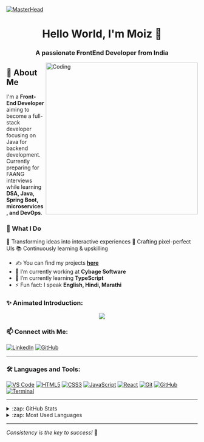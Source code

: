 [![MasterHead](https://firebasestorage.googleapis.com/v0/b/flexi-coding.appspot.com/o/dempgi7-520f8d5f-63d4-4453-8822-dbc149ae27f8.gif?alt=media&token=91c0c7b2-93c3-4029-b011-1a8703c5730d)](https://rishavchanda.io)

<h1 align="center"> Hello World, I'm Moiz 👋</h1>
<h3 align="center">A passionate FrontEnd Developer from India</h3>
<img align="right" alt="Coding" width="400" src="https://cdn.dribbble.com/users/1162077/screenshots/3848914/programmer.gif">

## 🚀 About Me

I'm a **Front-End Developer** aiming to become a full-stack developer focusing on Java for backend development. Currently preparing for FAANG interviews while learning **DSA, Java, Spring Boot, microservices, and DevOps**.

### 🌟 What I Do

🚀 Transforming ideas into interactive experiences
🎨 Crafting pixel-perfect UIs
📚 Continuously learning & upskilling


- ✍ You can find my projects **[here](https://github.com/moiezshaikh18)**
- 🔭 I’m currently working at **Cybage Software**
- 🌱 I’m currently learning **TypeScript**
- ⚡ Fun fact: I speak **English, Hindi, Marathi**

### ✨ Animated Introduction:
<p align="center">
  <a href="#"><img src="https://readme-typing-svg.herokuapp.com?size=22&duration=4000&color=F7DF1E&center=true&vCenter=true&width=500&height=30&lines=Front-End+Developer;Java+%7C+Spring+Boot+Learner;Preparing+for+PRODCUT-BASED-COMPANY!" /></a>
</p>


### 📫 Connect with Me:
[![LinkedIn](https://img.shields.io/badge/LinkedIn-0A66C2?style=for-the-badge&logo=linkedin&logoColor=white)](https://www.linkedin.com/in/moiezshaikh18/)
[![GitHub](https://img.shields.io/badge/GitHub-181717?style=for-the-badge&logo=github&logoColor=white)](https://github.com/moiezshaikh18)

---

### 🛠 Languages and Tools:
[![VS Code](https://img.shields.io/badge/VS%20Code-007ACC?style=for-the-badge&logo=visual-studio-code&logoColor=white)](https://code.visualstudio.com/)
[![HTML5](https://img.shields.io/badge/HTML5-E34F26?style=for-the-badge&logo=html5&logoColor=white)](https://developer.mozilla.org/en-US/docs/Web/HTML)
[![CSS3](https://img.shields.io/badge/CSS3-1572B6?style=for-the-badge&logo=css3&logoColor=white)](https://developer.mozilla.org/en-US/docs/Web/CSS)
[![JavaScript](https://img.shields.io/badge/JavaScript-F7DF1E?style=for-the-badge&logo=javascript&logoColor=black)](https://developer.mozilla.org/en-US/docs/Web/JavaScript)
[![React](https://img.shields.io/badge/React-20232A?style=for-the-badge&logo=react&logoColor=61DAFB)](https://reactjs.org/)
[![Git](https://img.shields.io/badge/Git-F05032?style=for-the-badge&logo=git&logoColor=white)](https://git-scm.com/)
[![GitHub](https://img.shields.io/badge/GitHub-181717?style=for-the-badge&logo=github&logoColor=white)](https://github.com/)
[![Terminal](https://img.shields.io/badge/Terminal-black?style=for-the-badge&logo=windows-terminal&logoColor=white)](https://en.wikipedia.org/wiki/Computer_terminal)

---

<details>
  <summary>:zap: GitHub Stats</summary>
  <img align="left" alt="Moiz's GitHub Stats" src="https://github-readme-stats.vercel.app/api?username=moiezshaikh18&show_icons=true&theme=tokyonight&hide_border=true" />
</details>

<details>
  <summary>:zap: Most Used Languages</summary>
  <img align="left" alt="Moiz's GitHub Top Languages" src="https://github-readme-stats.vercel.app/api/top-langs/?username=moiezshaikh18&layout=compact&theme=tokyonight" />
</details>

---




_Consistency is the key to success!_ 🚀
